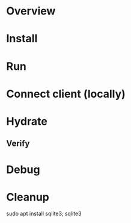 # Overview


# Install


# Run


# Connect client (locally)


# Hydrate


## Verify


# Debug


# Cleanup


sudo apt install sqlite3;
sqlite3
